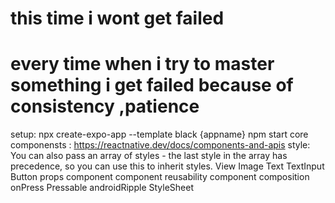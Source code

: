 # this time i wont get failed

# every time when i try to master something i get failed because of consistency ,patience

setup:
npx create-expo-app --template black {appname}
npm start
core componensts : https://reactnative.dev/docs/components-and-apis
style:
You can also pass an array of styles - the last style in the array has precedence, so you can use this to inherit styles.
View
Image
Text
TextInput
Button
props
component
component reusability
component composition
onPress
Pressable
androidRipple
StyleSheet
